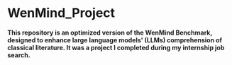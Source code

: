 # WenMind_Project

**This repository is an optimized version of the WenMind Benchmark, designed to enhance large language models' (LLMs) comprehension of classical literature. It was a project I completed during my internship job search.**
